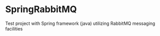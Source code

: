 SpringRabbitMQ
==============

Test project with Spring framework (java) utilizing RabbitMQ messaging facilities
